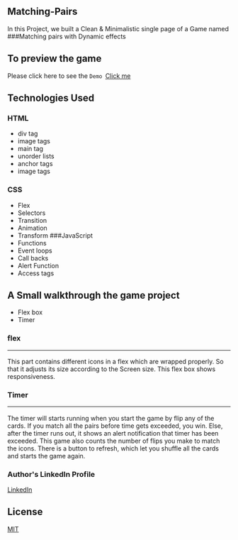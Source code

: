 ## Matching-Pairs
In this Project, we built a Clean & Minimalistic single page of a Game named ###Matching pairs with Dynamic effects

## To preview the game
 Please click here to see the ``Demo ``[Click me](https://peaceful-tulumba-e54877.netlify.app/)


## Technologies Used
### HTML
 - div tag
 - image tags
 - main tag
 - unorder lists
 - anchor tags
 - image tags
### CSS
 - Flex
 - Selectors
 - Transition
 - Animation
 - Transform
 ###JavaScript
 - Functions
 - Event loops
 - Call backs 
 - Alert Function
 - Access tags
 

## A Small walkthrough the game project
- Flex box
- Timer


### flex <hr>
This part contains different icons in a flex which are wrapped properly. So that it adjusts its size according to the Screen size. This flex box shows responsiveness.

### Timer <hr>
The timer will starts running when you start the game by flip any of the cards. If you match all the pairs before time gets exceeded, you win. Else, after the timer runs out, it shows an alert notification that timer has been exceeded. This game also counts the number of flips you make to match the icons. There is a button to refresh, which let you shuffle all the cards and starts the game again.


### Author's LinkedIn Profile
[LinkedIn](https://www.linkedin.com/in/krishnavamsi-paduchuri-839347170/)

## License
[MIT](https://choosealicense.com/licenses/mit/)


